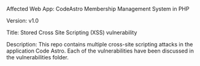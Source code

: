 Affected Web App: CodeAstro Membership Management System in PHP

Version: v1.0

Title: Stored Cross Site Scripting (XSS) vulnerability

Description: This repo contains multiple cross-site scripting attacks in the application Code Astro. Each of the vulnerabilities have been discussed in the vulnerabilities folder.
